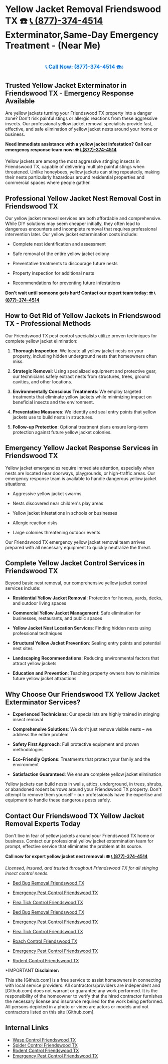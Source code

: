 # Yellow Jacket Removal Friendswood TX ☎️ [📞 (877)-374-4514](https://pest-control-4514.netlify.app) Exterminator,Same-Day Emergency Treatment - (Near Me)
# 

<p align="center" style="font-size: 1.2em; font-weight: bold; margin: 20px 0;">
  <a href="https://pest-control-4514.netlify.app" target="_blank" style="color: #007BFF; text-decoration: none;">📞 Call Now: (877)-374-4514 ☎️💧</a>
</p>

## Trusted Yellow Jacket Exterminator in Friendswood TX - Emergency Response Available

Are yellow jackets turning your Friendswood TX property into a danger zone? Don't risk painful stings or allergic reactions from these aggressive insects. Our professional yellow jacket removal specialists provide fast, effective, and safe elimination of yellow jacket nests around your home or business.

**Need immediate assistance with a yellow jacket infestation? Call our emergency response team now: ☎️ [📞 (877)-374-4514](https://pest-control-4514.netlify.app)**

Yellow jackets are among the most aggressive stinging insects in Friendswood TX, capable of delivering multiple painful stings when threatened. Unlike honeybees, yellow jackets can sting repeatedly, making their nests particularly hazardous around residential properties and commercial spaces where people gather.

## Professional Yellow Jacket Nest Removal Cost in Friendswood TX

Our yellow jacket removal services are both affordable and comprehensive. While DIY solutions may seem cheaper initially, they often lead to dangerous encounters and incomplete removal that requires professional intervention later. Our yellow jacket extermination costs include:

- Complete nest identification and assessment

- Safe removal of the entire yellow jacket colony

- Preventative treatments to discourage future nests

- Property inspection for additional nests

- Recommendations for preventing future infestations

**Don't wait until someone gets hurt! Contact our expert team today: ☎️ [📞 (877)-374-4514](https://pest-control-4514.netlify.app)**

## How to Get Rid of Yellow Jackets in Friendswood TX - Professional Methods

Our Friendswood TX pest control specialists utilize proven techniques for complete yellow jacket elimination:

1. **Thorough Inspection**: We locate all yellow jacket nests on your property, including hidden underground nests that homeowners often miss.

2. **Strategic Removal**: Using specialized equipment and protective gear, our technicians safely extract nests from structures, trees, ground cavities, and other locations.

3. **Environmentally Conscious Treatments**: We employ targeted treatments that eliminate yellow jackets while minimizing impact on beneficial insects and the environment.

4. **Preventative Measures**: We identify and seal entry points that yellow jackets use to build nests in structures.

5. **Follow-up Protection**: Optional treatment plans ensure long-term protection against future yellow jacket colonies.

## Emergency Yellow Jacket Response Services in Friendswood TX

Yellow jacket emergencies require immediate attention, especially when nests are located near doorways, playgrounds, or high-traffic areas. Our emergency response team is available to handle dangerous yellow jacket situations:

- Aggressive yellow jacket swarms

- Nests discovered near children's play areas

- Yellow jacket infestations in schools or businesses

- Allergic reaction risks

- Large colonies threatening outdoor events

Our Friendswood TX emergency yellow jacket removal team arrives prepared with all necessary equipment to quickly neutralize the threat.

## Complete Yellow Jacket Control Services in Friendswood TX

Beyond basic nest removal, our comprehensive yellow jacket control services include:

- **Residential Yellow Jacket Removal**: Protection for homes, yards, decks, and outdoor living spaces

- **Commercial Yellow Jacket Management**: Safe elimination for businesses, restaurants, and public spaces

- **Yellow Jacket Nest Location Services**: Finding hidden nests using professional techniques

- **Structural Yellow Jacket Prevention**: Sealing entry points and potential nest sites

- **Landscaping Recommendations**: Reducing environmental factors that attract yellow jackets

- **Education and Prevention**: Teaching property owners how to minimize future yellow jacket attractions

## Why Choose Our Friendswood TX Yellow Jacket Exterminator Services?

- **Experienced Technicians**: Our specialists are highly trained in stinging insect removal

- **Comprehensive Solutions**: We don't just remove visible nests – we address the entire problem

- **Safety First Approach**: Full protective equipment and proven methodologies

- **Eco-Friendly Options**: Treatments that protect your family and the environment

- **Satisfaction Guaranteed**: We ensure complete yellow jacket elimination

Yellow jackets can build nests in walls, attics, underground, in trees, shrubs, or abandoned rodent burrows around your Friendswood TX property. Don't attempt to remove them yourself – our professionals have the expertise and equipment to handle these dangerous pests safely.

## Contact Our Friendswood TX Yellow Jacket Removal Experts Today

Don't live in fear of yellow jackets around your Friendswood TX home or business. Contact our professional yellow jacket extermination team for prompt, effective service that eliminates the problem at its source.

**Call now for expert yellow jacket nest removal: ☎️ [📞 (877)-374-4514](https://pest-control-4514.netlify.app)**

*Licensed, insured, and trusted throughout Friendswood TX for all stinging insect control needs.*


- [Bed Bug Removal Friendswood TX](https://github.com/allyoucaneatsushiin/pest-control/blob/main/Bed-Bug-Removal-Friendswood-TX-877-374-4514-Exterminator-Same-Day-Emergency-Treatment-Near-Me.md)
- [Emergency Pest Control Friendswood TX](https://github.com/allyoucaneatsushiin/pest-control/blob/main/Emergency-Pest-Control-Friendswood-TX-877-374-4514-24-7-Fast-Response-Near-Me.md)
- [Flea Tick Control Friendswood TX](https://github.com/allyoucaneatsushiin/pest-control/blob/main/Flea-Tick-Control-Friendswood-TX-877-374-4514-Removal-Exterminator-Same-Day-Emergency-Treatment-Near-Me.md)


- [Bed Bug Removal Friendswood TX](https://github.com/allyoucaneatsushiin/pest-control/blob/main/Bed-Bug-Removal-Friendswood-TX-877-374-4514-Exterminator-Same-Day-Emergency-Treatment-Near-Me.md)
- [Emergency Pest Control Friendswood TX](https://github.com/allyoucaneatsushiin/pest-control/blob/main/Emergency-Pest-Control-Friendswood-TX-877-374-4514-24-7-Fast-Response-Near-Me.md)
- [Flea Tick Control Friendswood TX](https://github.com/allyoucaneatsushiin/pest-control/blob/main/Flea-Tick-Control-Friendswood-TX-877-374-4514-Removal-Exterminator-Same-Day-Emergency-Treatment-Near-Me.md)


- [Roach Control Friendswood TX](https://github.com/allyoucaneatsushiin/pest-control/blob/main/Roach-Control-Friendswood-TX-877-374-4514-Removal-Exterminator-Same-Day-Emergency-Treatment-Near-Me.md)
- [Emergency Pest Control Friendswood TX](https://github.com/allyoucaneatsushiin/pest-control/blob/main/Emergency-Pest-Control-Friendswood-TX-877-374-4514-24-7-Fast-Response-Near-Me.md)
- [Rodent Control Friendswood TX](https://github.com/allyoucaneatsushiin/pest-control/blob/main/Rodent-Control-Friendswood-TX-877-374-4514-Rat-Removal-Exterminator-Same-Day-Emergency-Treatment-Near-Me.md)


*IMPORTANT **Disclaimer:**  

This site [Github.com] is a free service to assist homeowners in connecting with local service providers. All contractors/providers are independent and [Github.com] does not warrant or guarantee any work performed. It is the responsibility of the homeowner to verify that the hired contractor furnishes the necessary license and insurance required for the work being performed. All persons depicted in a photo or video are actors or models and not contractors listed on this site [Github.com].


## Internal Links
- [Wasp Control Friendswood TX](https://github.com/allyoucaneatsushiin/pest-control/blob/main/Wasp-Control-Friendswood-TX-877-374-4514-Removal-Exterminator-Same-Day-Emergency-Treatment-Near-Me.md)
- [Spider Control Friendswood TX](https://github.com/allyoucaneatsushiin/pest-control/blob/main/Spider-Control-Friendswood-TX-877-374-4514-Removal-Exterminator-Same-Day-Emergency-Treatment-Near-Me.md)
- [Rodent Control Friendswood TX](https://github.com/allyoucaneatsushiin/pest-control/blob/main/Rodent-Control-Friendswood-TX-877-374-4514-Rat-Removal-Exterminator-Same-Day-Emergency-Treatment-Near-Me.md)
- [Emergency Pest Control Friendswood TX](https://github.com/allyoucaneatsushiin/pest-control/blob/main/Emergency-Pest-Control-Friendswood-TX-877-374-4514-24-7-Fast-Response-Near-Me.md)
